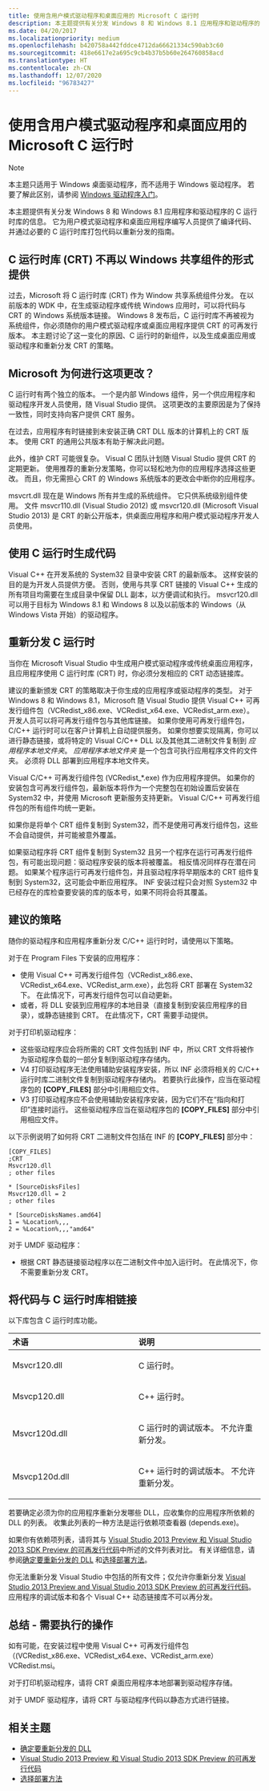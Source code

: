 ```yaml
---
title: 使用含用户模式驱动程序和桌面应用的 Microsoft C 运行时
description: 本主题提供有关分发 Windows 8 和 Windows 8.1 应用程序和驱动程序的 C 运行时库的信息。
ms.date: 04/20/2017
ms.localizationpriority: medium
ms.openlocfilehash: b420758a442fddce4712da66621334c590ab3c60
ms.sourcegitcommit: 418e6617e2a695c9cb4b37b5b60e264760858acd
ms.translationtype: HT
ms.contentlocale: zh-CN
ms.lasthandoff: 12/07/2020
ms.locfileid: "96783427"
---
```

# <a name="using-the-microsoft-c-runtime-with-user-mode-drivers-and-desktop-apps"></a>使用含用户模式驱动程序和桌面应用的 Microsoft C 运行时

> [!NOTE]
> 本主题只适用于 Windows 桌面驱动程序，而不适用于 Windows 驱动程序。  若要了解此区别，请参阅 [Windows 驱动程序入门](getting-started-with-windows-drivers.md)。

本主题提供有关分发 Windows 8 和 Windows 8.1 应用程序和驱动程序的 C 运行时库的信息。 它为用户模式驱动程序和桌面应用程序编写人员提供了编译代码、并通过必要的 C 运行时库打包代码以重新分发的指南。

## <a name="span-idthe_c_runtime_libraries__crt__are_no_longer_shipped_as_a_windows_shared_componentspanspan-idthe_c_runtime_libraries__crt__are_no_longer_shipped_as_a_windows_shared_componentspanspan-idthe_c_runtime_libraries__crt__are_no_longer_shipped_as_a_windows_shared_componentspanthe-c-runtime-libraries-crt-are-no-longer-shipped-as-a-windows-shared-component"></a><span id="The_C_runtime_libraries__CRT__are_no_longer_shipped_as_a_Windows_shared_component"></span><span id="the_c_runtime_libraries__crt__are_no_longer_shipped_as_a_windows_shared_component"></span><span id="THE_C_RUNTIME_LIBRARIES__CRT__ARE_NO_LONGER_SHIPPED_AS_A_WINDOWS_SHARED_COMPONENT"></span>C 运行时库 (CRT) 不再以 Windows 共享组件的形式提供


过去，Microsoft 将 C 运行时库 (CRT) 作为 Window 共享系统组件分发。 在以前版本的 WDK 中，在生成驱动程序或传统 Windows 应用时，可以将代码与 CRT 的 Windows 系统版本链接。 Windows 8 发布后，C 运行时库不再被视为系统组件，你必须随你的用户模式驱动程序或桌面应用程序提供 CRT 的可再发行版本。 本主题讨论了这一变化的原因、C 运行时的新组件，以及生成桌面应用或驱动程序和重新分发 CRT 的策略。

## <a name="span-idwhy_did_microsoft_make_this_change_spanspan-idwhy_did_microsoft_make_this_change_spanspan-idwhy_did_microsoft_make_this_change_spanwhy-did-microsoft-make-this-change"></a><span id="Why_did_Microsoft_make_this_change_"></span><span id="why_did_microsoft_make_this_change_"></span><span id="WHY_DID_MICROSOFT_MAKE_THIS_CHANGE_"></span>Microsoft 为何进行这项更改？


C 运行时有两个独立的版本。 一个是内部 Windows 组件，另一个供应用程序和驱动程序开发人员使用，随 Visual Studio 提供。 这项更改的主要原因是为了保持一致性，同时支持向客户提供 CRT 服务。

在过去，应用程序有时链接到未安装正确 CRT DLL 版本的计算机上的 CRT 版本。 使用 CRT 的通用公共版本有助于解决此问题。

此外，维护 CRT 可能很复杂。 Visual C 团队计划随 Visual Studio 提供 CRT 的定期更新。 使用推荐的重新分发策略，你可以轻松地为你的应用程序选择这些更改。 而且，你无需担心 CRT 的 Windows 系统版本的更改会中断你的应用程序。

msvcrt.dll 现在是 Windows 所有并生成的系统组件。 它只供系统级别组件使用。 文件 msvcr110.dll (Visual Studio 2012) 或 msvcr120.dll (Microsoft Visual Studio 2013) 是 CRT 的新公开版本，供桌面应用程序和用户模式驱动程序开发人员使用。

## <a name="span-idbuilding_your_code_with_the_c_runtimespanspan-idbuilding_your_code_with_the_c_runtimespanspan-idbuilding_your_code_with_the_c_runtimespanbuilding-your-code-with-the-c-runtime"></a><span id="Building_your_code_with_the_C_runtime"></span><span id="building_your_code_with_the_c_runtime"></span><span id="BUILDING_YOUR_CODE_WITH_THE_C_RUNTIME"></span>使用 C 运行时生成代码


Visual C++ 在开发系统的 System32 目录中安装 CRT 的最新版本。 这样安装的目的是为开发人员提供方便。 否则，使用与共享 CRT 链接的 Visual C++ 生成的所有项目均需要在生成目录中保留 DLL 副本，以方便调试和执行。 msvcr120.dll 可以用于目标为 Windows 8.1 和 Windows 8 以及以前版本的 Windows（从 Windows Vista 开始）的驱动程序。

## <a name="span-idredistributing_the_c_runtime_spanspan-idredistributing_the_c_runtime_spanspan-idredistributing_the_c_runtime_spanredistributing-the-c-runtime"></a><span id="Redistributing_the_C_Runtime_"></span><span id="redistributing_the_c_runtime_"></span><span id="REDISTRIBUTING_THE_C_RUNTIME_"></span>重新分发 C 运行时


当你在 Microsoft Visual Studio 中生成用户模式驱动程序或传统桌面应用程序，且应用程序使用 C 运行时库 (CRT) 时，你必须分发相应的 CRT 动态链接库。

建议的重新颁发 CRT 的策略取决于你生成的应用程序或驱动程序的类型。 对于 Windows 8 和 Windows 8.1，Microsoft 随 Visual Studio 提供 Visual C++ 可再发行组件包（VCRedist\_x86.exe、VCRedist\_x64.exe、VCRedist\_arm.exe）。 开发人员可以将可再发行组件包与其他库链接。 如果你使用可再发行组件包，C/C++ 运行时可以在客户计算机上自动提供服务。 如果你想要实现隔离，你可以进行静态链接，或将特定的 Visual C/C++ DLL 以及其他其二进制文件复制到 *应用程序本地文件夹*。 *应用程序本地文件夹* 是一个包含可执行应用程序文件的文件夹。 必须将 DLL 部署到应用程序本地文件夹。

Visual C/C++ 可再发行组件包 (VCRedist\_\*.exe) 作为应用程序提供。 如果你的安装包含可再发行组件包，最新版本将作为一个完整包在初始设置后安装在 System32 中，并使用 Microsoft 更新服务支持更新。 Visual C/C++ 可再发行组件包的所有组件均统一更新。

如果你是将单个 CRT 组件复制到 System32，而不是使用可再发行组件包，这些不会自动提供，并可能被意外覆盖。

如果驱动程序将 CRT 组件复制到 System32 且另一个程序在运行可再发行组件包，有可能出现问题：驱动程序安装的版本将被覆盖。 相反情况同样存在潜在问题。 如果某个程序运行可再发行组件包，并且驱动程序将早期版本的 CRT 组件复制到 System32，这可能会中断应用程序。 INF 安装过程只会对照 System32 中已经存在的库检查要安装的库的版本号，如果不同将会将其覆盖。

## <a name="span-idrecommended_strategiesspanspan-idrecommended_strategiesspanspan-idrecommended_strategiesspanrecommended-strategies"></a><span id="Recommended_Strategies"></span><span id="recommended_strategies"></span><span id="RECOMMENDED_STRATEGIES"></span>建议的策略


随你的驱动程序和应用程序重新分发 C/C++ 运行时时，请使用以下策略。

对于在 Program Files 下安装的应用程序：

-   使用 Visual C++ 可再发行组件包（VCRedist\_x86.exe、VCRedist\_x64.exe、VCRedist\_arm.exe），此包将 CRT 部署在 System32 下。 在此情况下，可再发行组件包可以自动更新。
-   或者，将 DLL 安装到应用程序的本地目录（直接复制到安装应用程序的目录），或静态链接到 CRT。 在此情况下，CRT 需要手动提供。

对于打印机驱动程序：

-   这些驱动程序应会将所需的 CRT 文件包括到 INF 中，所以 CRT 文件将被作为驱动程序负载的一部分复制到驱动程序存储内。
-   V4 打印驱动程序无法使用辅助安装程序安装，所以 INF 必须将相关的 C/C++ 运行时库二进制文件复制到驱动程序存储内。 若要执行此操作，应当在驱动程序包的 **\[COPY\_FILES\]** 部分中引用相应文件。
-   V3 打印驱动程序应不会使用辅助安装程序安装，因为它们不在“指向和打印”连接时运行。 这些驱动程序应当在驱动程序包的 **\[COPY\_FILES\]** 部分中引用相应文件。

以下示例说明了如何将 CRT 二进制文件包括在 INF 的 **\[COPY\_FILES\]** 部分中：
```Text
[COPY_FILES]
;CRT
Msvcr120.dll
; other files

* [SourceDisksFiles]
Msvcr120.dll = 2 
; other files

* [SourceDisksNames.amd64]
1 = %Location%,,,
2 = %Location%,,,"amd64"
```

对于 UMDF 驱动程序：

-   根据 CRT 静态链接驱动程序以在二进制文件中加入运行时。 在此情况下，你不需要重新分发 CRT。

## <a name="span-idlinking_your_code_with_the_c_runtime_librariesspanspan-idlinking_your_code_with_the_c_runtime_librariesspanspan-idlinking_your_code_with_the_c_runtime_librariesspanlinking-your-code-with-the-c-runtime-libraries"></a><span id="Linking_your_code_with_the_C_Runtime_libraries"></span><span id="linking_your_code_with_the_c_runtime_libraries"></span><span id="LINKING_YOUR_CODE_WITH_THE_C_RUNTIME_LIBRARIES"></span>将代码与 C 运行时库相链接


以下库包含 C 运行时库功能。

<table>
<colgroup>
<col width="50%" />
<col width="50%" />
</colgroup>
<thead>
<tr class="header">
<th align="left">术语</th>
<th align="left">说明</th>
</tr>
</thead>
<tbody>
<tr class="odd">
<td align="left"><p><span id="Msvcr120.dll"></span><span id="msvcr120.dll"></span><span id="MSVCR120.DLL"></span>Msvcr120.dll</p></td>
<td align="left"><p>C 运行时。</p></td>
</tr>
<tr class="even">
<td align="left"><p><span id="Msvcp120.dll"></span><span id="msvcp120.dll"></span><span id="MSVCP120.DLL"></span>Msvcp120.dll</p></td>
<td align="left"><p>C++ 运行时。</p></td>
</tr>
<tr class="odd">
<td align="left"><p><span id="Msvcr120d.dll"></span><span id="msvcr120d.dll"></span><span id="MSVCR120D.DLL"></span>Msvcr120d.dll</p></td>
<td align="left"><p>C 运行时的调试版本。 不允许重新分发。</p></td>
</tr>
<tr class="even">
<td align="left"><p><span id="Msvcp120d.dll_"></span><span id="msvcp120d.dll_"></span><span id="MSVCP120D.DLL_"></span>Msvcp120d.dll</p></td>
<td align="left"><p>C++ 运行时的调试版本。 不允许重新分发。</p></td>
</tr>
</tbody>
</table>

 

若要确定必须为你的应用程序重新分发哪些 DLL，应收集你的应用程序所依赖的 DLL 的列表。 收集此列表的一种方法是运行依赖项查看器 (depends.exe)。

如果你有依赖项列表，请将其与 [Visual Studio 2013 Preview 和 Visual Studio 2013 SDK Preview 的可再发行代码](https://go.microsoft.com/fwlink/p/?linkid=320999)中所述的文件列表对比。 有关详细信息，请参阅[确定要重新分发的 DLL](/previous-versions/visualstudio/visual-studio-2013/8kche8ah(v=vs.120)) 和[选择部署方法](/previous-versions/visualstudio/visual-studio-2013/ms235316(v=vs.120))。

你无法重新分发 Visual Studio 中包括的所有文件；仅允许你重新分发 [Visual Studio 2013 Preview and Visual Studio 2013 SDK Preview 的可再发行代码](https://go.microsoft.com/fwlink/p/?linkid=320999)。 应用程序的调试版本和各个 Visual C++ 动态链接库不可以再分发。

## <a name="span-idsummary_-_what_you_need_to_dospanspan-idsummary_-_what_you_need_to_dospanspan-idsummary_-_what_you_need_to_dospansummary---what-you-need-to-do"></a><span id="Summary_-_What_you_need_to_do"></span><span id="summary_-_what_you_need_to_do"></span><span id="SUMMARY_-_WHAT_YOU_NEED_TO_DO"></span>总结 - 需要执行的操作


如有可能，在安装过程中使用 Visual C++ 可再发行组件包（(VCRedist\_x86.exe、VCRedist\_x64.exe、VCRedist\_arm.exe）VCRedist.msi。

对于打印机驱动程序，请将 CRT 桌面应用程序本地部署到驱动程序存储。

对于 UMDF 驱动程序，请将 CRT 与驱动程序代码以静态方式进行链接。

## <a name="span-idrelated_topicsspanrelated-topics"></a><span id="related_topics"></span>相关主题


* [确定要重新分发的 DLL](/previous-versions/visualstudio/visual-studio-2013/8kche8ah(v=vs.120))
* [Visual Studio 2013 Preview 和 Visual Studio 2013 SDK Preview 的可再发行代码](https://go.microsoft.com/fwlink/p/?linkid=320999)
* [选择部署方法](/previous-versions/visualstudio/visual-studio-2013/ms235316(v=vs.120))
 

